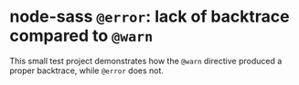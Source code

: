 # node-sass `@error`: lack of backtrace compared to `@warn`

This small test project demonstrates how the `@warn` directive produced a proper backtrace, while `@error` does not.
